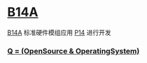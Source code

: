 # [B14A](https://github.com/OS-Q/B14A)

[B14A](https://github.com/OS-Q/B14A) 标准硬件模组应用 [P14](https://github.com/OS-Q/P14) 进行开发


### [Q = (OpenSource & OperatingSystem) ](http://www.OS-Q.com)
